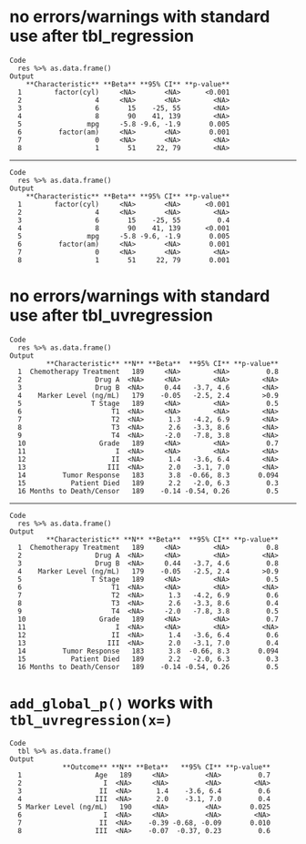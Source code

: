 # no errors/warnings with standard use after tbl_regression

    Code
      res %>% as.data.frame()
    Output
        **Characteristic** **Beta** **95% CI** **p-value**
      1        factor(cyl)     <NA>       <NA>      <0.001
      2                  4     <NA>       <NA>        <NA>
      3                  6       15    -25, 55        <NA>
      4                  8       90    41, 139        <NA>
      5                mpg     -5.8 -9.6, -1.9       0.005
      6         factor(am)     <NA>       <NA>       0.001
      7                  0     <NA>       <NA>        <NA>
      8                  1       51     22, 79        <NA>

---

    Code
      res %>% as.data.frame()
    Output
        **Characteristic** **Beta** **95% CI** **p-value**
      1        factor(cyl)     <NA>       <NA>      <0.001
      2                  4     <NA>       <NA>        <NA>
      3                  6       15    -25, 55         0.4
      4                  8       90    41, 139      <0.001
      5                mpg     -5.8 -9.6, -1.9       0.005
      6         factor(am)     <NA>       <NA>       0.001
      7                  0     <NA>       <NA>        <NA>
      8                  1       51     22, 79       0.001

# no errors/warnings with standard use after tbl_uvregression

    Code
      res %>% as.data.frame()
    Output
             **Characteristic** **N** **Beta**  **95% CI** **p-value**
      1  Chemotherapy Treatment   189     <NA>        <NA>         0.8
      2                  Drug A  <NA>     <NA>        <NA>        <NA>
      3                  Drug B  <NA>     0.44   -3.7, 4.6        <NA>
      4    Marker Level (ng/mL)   179    -0.05   -2.5, 2.4        >0.9
      5                 T Stage   189     <NA>        <NA>         0.5
      6                      T1  <NA>     <NA>        <NA>        <NA>
      7                      T2  <NA>      1.3   -4.2, 6.9        <NA>
      8                      T3  <NA>      2.6   -3.3, 8.6        <NA>
      9                      T4  <NA>     -2.0   -7.8, 3.8        <NA>
      10                  Grade   189     <NA>        <NA>         0.7
      11                      I  <NA>     <NA>        <NA>        <NA>
      12                     II  <NA>      1.4   -3.6, 6.4        <NA>
      13                    III  <NA>      2.0   -3.1, 7.0        <NA>
      14         Tumor Response   183      3.8  -0.66, 8.3       0.094
      15           Patient Died   189      2.2   -2.0, 6.3         0.3
      16 Months to Death/Censor   189    -0.14 -0.54, 0.26         0.5

---

    Code
      res %>% as.data.frame()
    Output
             **Characteristic** **N** **Beta**  **95% CI** **p-value**
      1  Chemotherapy Treatment   189     <NA>        <NA>         0.8
      2                  Drug A  <NA>     <NA>        <NA>        <NA>
      3                  Drug B  <NA>     0.44   -3.7, 4.6         0.8
      4    Marker Level (ng/mL)   179    -0.05   -2.5, 2.4        >0.9
      5                 T Stage   189     <NA>        <NA>         0.5
      6                      T1  <NA>     <NA>        <NA>        <NA>
      7                      T2  <NA>      1.3   -4.2, 6.9         0.6
      8                      T3  <NA>      2.6   -3.3, 8.6         0.4
      9                      T4  <NA>     -2.0   -7.8, 3.8         0.5
      10                  Grade   189     <NA>        <NA>         0.7
      11                      I  <NA>     <NA>        <NA>        <NA>
      12                     II  <NA>      1.4   -3.6, 6.4         0.6
      13                    III  <NA>      2.0   -3.1, 7.0         0.4
      14         Tumor Response   183      3.8  -0.66, 8.3       0.094
      15           Patient Died   189      2.2   -2.0, 6.3         0.3
      16 Months to Death/Censor   189    -0.14 -0.54, 0.26         0.5

# `add_global_p()` works with `tbl_uvregression(x=)`

    Code
      tbl %>% as.data.frame()
    Output
                 **Outcome** **N** **Beta**   **95% CI** **p-value**
      1                  Age   189     <NA>         <NA>         0.7
      2                    I  <NA>     <NA>         <NA>        <NA>
      3                   II  <NA>      1.4    -3.6, 6.4         0.6
      4                  III  <NA>      2.0    -3.1, 7.0         0.4
      5 Marker Level (ng/mL)   190     <NA>         <NA>       0.025
      6                    I  <NA>     <NA>         <NA>        <NA>
      7                   II  <NA>    -0.39 -0.68, -0.09       0.010
      8                  III  <NA>    -0.07  -0.37, 0.23         0.6

